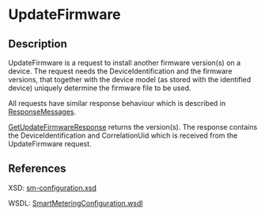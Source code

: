 # UpdateFirmware

## Description

UpdateFirmware is a request to install another firmware version\(s\) on a device. The request needs the DeviceIdentification and the firmware versions, that together with the device model \(as stored with the identified device\) uniquely determine the firmware file to be used.

All requests have similar response behaviour which is described in [ResponseMessages](../../responsemessages.md).

[GetUpdateFirmwareResponse](getupdatefirmwareresponse.md) returns the version\(s\). The response contains the DeviceIdentification and CorrelationUid which is received from the UpdateFirmware request.

## References

XSD: [sm-configuration.xsd](https://github.com/OSGP/open-smart-grid-platform/blob/development/osgp/shared/osgp-ws-smartmetering/src/main/resources/schemas/sm-configuration.xsd)

WSDL: [SmartMeteringConfiguration.wsdl](https://github.com/OSGP/open-smart-grid-platform/blob/development/osgp/shared/osgp-ws-smartmetering/src/main/resources/SmartMeteringConfiguration.wsdl)

